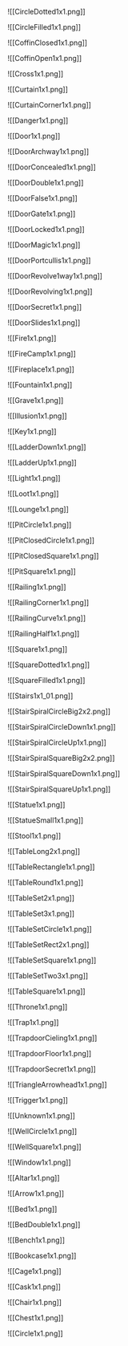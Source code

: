 ![[CircleDotted1x1.png]]

![[CircleFilled1x1.png]]

![[CoffinClosed1x1.png]]

![[CoffinOpen1x1.png]]

![[Cross1x1.png]]

![[Curtain1x1.png]]

![[CurtainCorner1x1.png]]

![[Danger1x1.png]]

![[Door1x1.png]]

![[DoorArchway1x1.png]]

![[DoorConcealed1x1.png]]

![[DoorDouble1x1.png]]

![[DoorFalse1x1.png]]

![[DoorGate1x1.png]]

![[DoorLocked1x1.png]]

![[DoorMagic1x1.png]]

![[DoorPortcullis1x1.png]]

![[DoorRevolve1way1x1.png]]

![[DoorRevolving1x1.png]]

![[DoorSecret1x1.png]]

![[DoorSlides1x1.png]]

![[Fire1x1.png]]

![[FireCamp1x1.png]]

![[Fireplace1x1.png]]

![[Fountain1x1.png]]

![[Grave1x1.png]]

![[Illusion1x1.png]]

![[Key1x1.png]]

![[LadderDown1x1.png]]

![[LadderUp1x1.png]]

![[Light1x1.png]]

![[Loot1x1.png]]

![[Lounge1x1.png]]

![[PitCircle1x1.png]]

![[PitClosedCircle1x1.png]]

![[PitClosedSquare1x1.png]]

![[PitSquare1x1.png]]

![[Railing1x1.png]]

![[RailingCorner1x1.png]]

![[RailingCurve1x1.png]]

![[RailingHalf1x1.png]]

![[Square1x1.png]]

![[SquareDotted1x1.png]]

![[SquareFilled1x1.png]]

![[Stairs1x1_01.png]]

![[StairSpiralCircleBig2x2.png]]

![[StairSpiralCircleDown1x1.png]]

![[StairSpiralCircleUp1x1.png]]

![[StairSpiralSquareBig2x2.png]]

![[StairSpiralSquareDown1x1.png]]

![[StairSpiralSquareUp1x1.png]]

![[Statue1x1.png]]

![[StatueSmall1x1.png]]

![[Stool1x1.png]]

![[TableLong2x1.png]]

![[TableRectangle1x1.png]]

![[TableRound1x1.png]]

![[TableSet2x1.png]]

![[TableSet3x1.png]]

![[TableSetCircle1x1.png]]

![[TableSetRect2x1.png]]

![[TableSetSquare1x1.png]]

![[TableSetTwo3x1.png]]

![[TableSquare1x1.png]]

![[Throne1x1.png]]

![[Trap1x1.png]]

![[TrapdoorCieling1x1.png]]

![[TrapdoorFloor1x1.png]]

![[TrapdoorSecret1x1.png]]

![[TriangleArrowhead1x1.png]]

![[Trigger1x1.png]]

![[Unknown1x1.png]]

![[WellCircle1x1.png]]

![[WellSquare1x1.png]]

![[Window1x1.png]]

![[Altar1x1.png]]

![[Arrow1x1.png]]

![[Bed1x1.png]]

![[BedDouble1x1.png]]

![[Bench1x1.png]]

![[Bookcase1x1.png]]

![[Cage1x1.png]]

![[Cask1x1.png]]

![[Chair1x1.png]]

![[Chest1x1.png]]

![[Circle1x1.png]]